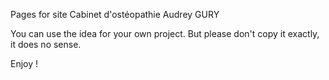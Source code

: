 Pages for site Cabinet d'ostéopathie Audrey GURY

You can use the idea for your own project. But please don't copy it exactly, it does no sense.

Enjoy !
